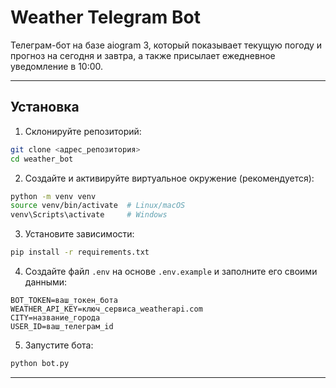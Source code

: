 # Weather Telegram Bot

Телеграм-бот на базе aiogram 3, который показывает текущую погоду и прогноз на сегодня и завтра, а также присылает ежедневное уведомление в 10:00.

---

## Установка

1. Склонируйте репозиторий:

```bash
git clone <адрес_репозитория>
cd weather_bot
```

2. Создайте и активируйте виртуальное окружение (рекомендуется):

```bash
python -m venv venv
source venv/bin/activate  # Linux/macOS
venv\Scripts\activate     # Windows
```

3. Установите зависимости:

```bash
pip install -r requirements.txt
```

4. Создайте файл `.env` на основе `.env.example` и заполните его своими данными:

```
BOT_TOKEN=ваш_токен_бота
WEATHER_API_KEY=ключ_сервиса_weatherapi.com
CITY=название_города
USER_ID=ваш_телеграм_id
```

5. Запустите бота:

```bash
python bot.py
```

---
